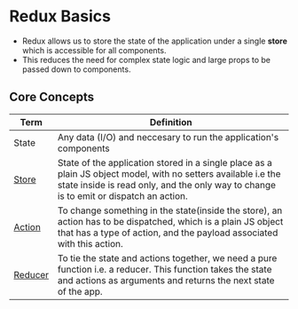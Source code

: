 # Redux Basics

- Redux allows us to store the state of the application under a single **store** which is accessible for all components.
- This reduces the need for complex state logic and large props to be passed down to components.

## Core Concepts

| Term                          | Definition                                                                                                                                                                                              |
| ----------------------------- | ------------------------------------------------------------------------------------------------------------------------------------------------------------------------------------------------------- |
| State                         | Any data (I/O) and neccesary to run the application's components                                                                                                                                        |
| [Store](docs/c_stores.md)     | State of the application stored in a single place as a plain JS object model, with no setters available i.e the state inside is read only, and the only way to change is to emit or dispatch an action. |
| [Action](docs/a_actions.md)   | To change something in the state(inside the store), an action has to be dispatched, which is a plain JS object that has a type of action, and the payload associated with this action.                  |
| [Reducer](docs/b_reducers.md) | To tie the state and actions together, we need a pure function i.e. a reducer. This function takes the state and actions as arguments and returns the next state of the app.                            |
